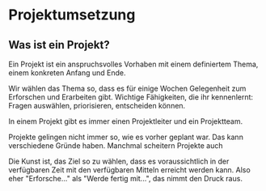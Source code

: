 # Projektumsetzung

## Was ist ein Projekt?

Ein Projekt ist ein anspruchsvolles Vorhaben mit einem definiertem Thema, einem konkreten Anfang und Ende. 

Wir wählen das Thema so, dass es für einige Wochen Gelegenheit zum Erforschen und Erarbeiten gibt. Wichtige Fähigkeiten, die ihr kennenlernt: Fragen auswählen, priorisieren, entscheiden können.

In einem Projekt gibt es immer einen Projektleiter und ein Projektteam.

Projekte gelingen nicht immer so, wie es vorher geplant war. Das kann verschiedene Gründe haben. Manchmal scheitern Projekte auch

Die Kunst ist, das Ziel so zu wählen, dass es voraussichtlich in der verfügbaren Zeit mit den verfügbaren Mitteln erreicht werden kann. Also eher "Erforsche..." als "Werde fertig mit...", das nimmt den Druck raus.





